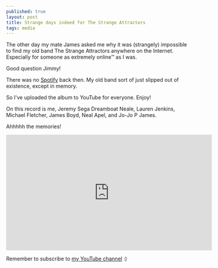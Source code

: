 ```yaml
---
published: true
layout: post
title: Strange days indeed for The Strange Attractors
tags: media
---
```

The other day my mate James asked me why it was (strangely) impossible to find my old band The Strange Attractors anywhere on the Internet. Especially for someone as extremely online&trade; as I was.

Good question Jimmy!

There was no [Spotify](https://open.spotify.com/user/phocksx) back then. My old band sort of just slipped out of existence, except in memory.

So I've uploaded the album to YouTube for everyone. Enjoy!

On this record is me, Jeremy Sega Dreamboat Neale, Lauren Jenkins, Michael Fletcher, James Boyd, Neal Apel, and Jo-Jo P James.

Ahhhhh the memories!

<iframe width="560" height="315" src="https://www.youtube.com/embed/hJpDGAeRN5M" frameborder="0" allow="autoplay; encrypted-media" allowfullscreen></iframe>

Remember to subscribe to [my YouTube channel](https://www.youtube.com/c/JoshuaByrd) :)